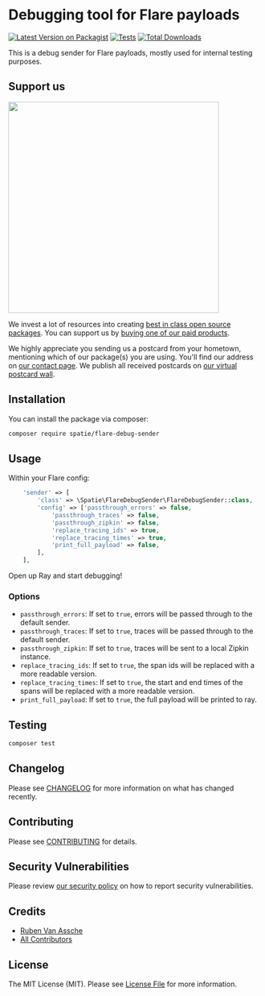 # Debugging tool for Flare payloads

[![Latest Version on Packagist](https://img.shields.io/packagist/v/spatie/flare-debug-sender.svg?style=flat-square)](https://packagist.org/packages/spatie/flare-debug-sender)
[![Tests](https://img.shields.io/github/actions/workflow/status/spatie/flare-debug-sender/run-tests.yml?branch=main&label=tests&style=flat-square)](https://github.com/spatie/flare-debug-sender/actions/workflows/run-tests.yml)
[![Total Downloads](https://img.shields.io/packagist/dt/spatie/flare-debug-sender.svg?style=flat-square)](https://packagist.org/packages/spatie/flare-debug-sender)

This is a debug sender for Flare payloads, mostly used for internal testing purposes.

## Support us

[<img src="https://github-ads.s3.eu-central-1.amazonaws.com/flare-debug-sender.jpg?t=1" width="419px" />](https://spatie.be/github-ad-click/flare-debug-sender)

We invest a lot of resources into creating [best in class open source packages](https://spatie.be/open-source). You can support us by [buying one of our paid products](https://spatie.be/open-source/support-us).

We highly appreciate you sending us a postcard from your hometown, mentioning which of our package(s) you are using. You'll find our address on [our contact page](https://spatie.be/about-us). We publish all received postcards on [our virtual postcard wall](https://spatie.be/open-source/postcards).

## Installation

You can install the package via composer:

```bash
composer require spatie/flare-debug-sender
```

## Usage

Within your Flare config:

```php
    'sender' => [
        'class' => \Spatie\FlareDebugSender\FlareDebugSender::class,
        'config' => ['passthrough_errors' => false,
            'passthrough_traces' => false,
            'passthrough_zipkin' => false,
            'replace_tracing_ids' => true,
            'replace_tracing_times' => true,
            'print_full_payload' => false,
        ],
    ],
```

Open up Ray and start debugging!

### Options

- `passthrough_errors`: If set to `true`, errors will be passed through to the default sender.
- `passthrough_traces`: If set to `true`, traces will be passed through to the default sender.
- `passthrough_zipkin`: If set to `true`, traces will be sent to a local Zipkin instance.
- `replace_tracing_ids`: If set to `true`, the span ids will be replaced with a more readable version.
- `replace_tracing_times`: If set to `true`, the start and end times of the spans will be replaced with a more readable version.
- `print_full_payload`: If set to `true`, the full payload will be printed to ray.

## Testing

```bash
composer test
```

## Changelog

Please see [CHANGELOG](CHANGELOG.md) for more information on what has changed recently.

## Contributing

Please see [CONTRIBUTING](https://github.com/spatie/.github/blob/main/CONTRIBUTING.md) for details.

## Security Vulnerabilities

Please review [our security policy](../../security/policy) on how to report security vulnerabilities.

## Credits

- [Ruben Van Assche](https://github.com/rubenvanassche)
- [All Contributors](../../contributors)

## License

The MIT License (MIT). Please see [License File](LICENSE.md) for more information.
